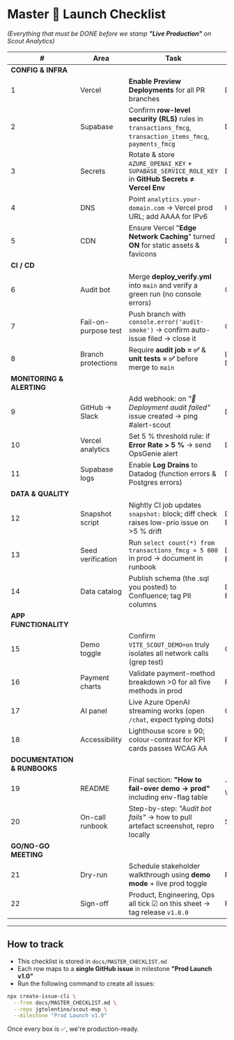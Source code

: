 # Master 🚀 Launch Checklist

*(Everything that must be DONE before we stamp **"Live Production"** on Scout Analytics)*

| # | Area | Task | Owner | Status |
|---|------|------|-------|--------|
| **CONFIG & INFRA** | | | | |
| 1 | Vercel | **Enable Preview Deployments** for all PR branches | DevOps | ☐ |
| 2 | Supabase | Confirm **row-level security (RLS)** rules in `transactions_fmcg`, `transaction_items_fmcg`, `payments_fmcg` | DBA | ☐ |
| 3 | Secrets | Rotate & store `AZURE_OPENAI_KEY` + `SUPABASE_SERVICE_ROLE_KEY` in **GitHub Secrets ≠ Vercel Env** | DevOps | ☐ |
| 4 | DNS | Point `analytics.your-domain.com` → Vercel prod URL; add AAAA for IPv6 | IT | ☐ |
| 5 | CDN | Ensure Vercel "**Edge Network Caching**" turned **ON** for static assets & favicons | DevOps | ☐ |
| **CI / CD** | | | | |
| 6 | Audit bot | Merge **deploy_verify.yml** into `main` and verify a green run (no console errors) | QA | ☐ |
| 7 | Fail-on-purpose test | Push branch with `console.error('audit-smoke')` → confirm auto-issue filed → close it | QA | ☐ |
| 8 | Branch protections | Require **audit job = ✅** & **unit tests = ✅** before merge to `main` | Lead Dev | ☐ |
| **MONITORING & ALERTING** | | | | |
| 9 | GitHub → Slack | Add webhook: on *"🚨 Deployment audit failed"* issue created → ping #alert-scout | DevOps | ☐ |
| 10 | Vercel analytics | Set 5 % threshold rule: if **Error Rate > 5 %** → send OpsGenie alert | DevOps | ☐ |
| 11 | Supabase logs | Enable **Log Drains** to Datadog (function errors & Postgres errors) | DevOps | ☐ |
| **DATA & QUALITY** | | | | |
| 12 | Snapshot script | Nightly CI job updates `snapshot:` block; diff check raises low-prio issue on >5 % drift | Data Eng | ☐ |
| 13 | Seed verification | Run `select count(*) from transactions_fmcg ≈ 5 000` in prod → document in runbook | Data Eng | ☐ |
| 14 | Data catalog | Publish schema (the .sql you posted) to Confluence; tag PII columns | Data Eng | ☐ |
| **APP FUNCTIONALITY** | | | | |
| 15 | Demo toggle | Confirm `VITE_SCOUT_DEMO=on` truly isolates all network calls (grep test) | QA | ☐ |
| 16 | Payment charts | Validate payment-method breakdown >0 for all five methods in prod | Product | ☐ |
| 17 | AI panel | Live Azure OpenAI streaming works (open `/chat`, expect typing dots) | QA | ☐ |
| 18 | Accessibility | Lighthouse score ≥ 90; colour-contrast for KPI cards passes WCAG AA | FE Dev | ☐ |
| **DOCUMENTATION & RUNBOOKS** | | | | |
| 19 | README | Final section: **"How to fail-over demo → prod"** including env-flag table | Tech Writer | ☐ |
| 20 | On-call runbook | Step-by-step: *"Audit bot fails"* → how to pull artefact screenshot, repro locally | SRE | ☐ |
| **GO/NO-GO MEETING** | | | | |
| 21 | Dry-run | Schedule stakeholder walkthrough using **demo mode** + live prod toggle | PM | ☐ |
| 22 | Sign-off | Product, Engineering, Ops all tick ☑ on this sheet → tag release `v1.0.0` | PM | ☐ |

---

## How to track

* This checklist is stored in `docs/MASTER_CHECKLIST.md`
* Each row maps to a **single GitHub issue** in milestone **"Prod Launch v1.0"**
* Run the following command to create all issues:

```bash
npx create-issue-cli \
  --from docs/MASTER_CHECKLIST.md \
  --repo jgtolentino/scout-mvp \
  --milestone "Prod Launch v1.0"
```

Once every box is ✅, we're production-ready. 